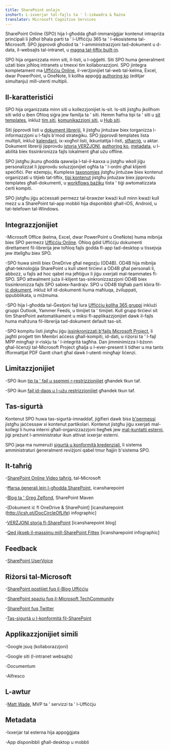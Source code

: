 ```yaml
---
title: SharePoint onlajn
inshort: L-ixxerjar tal-fajls ta ' l-iskwadra & ħażna
translator: Microsoft Cognitive Services
---
```



SharePoint Online (SPO) hija l-għodda għall-immaniġġjar kontenut intrapriża prinċipali li jidħol bħala parti ta ' l-Uffiċċju 365 ta ' l-ekosistema tal-Microsoft. SPO jipprovdi għodod ta ' l-amministrazzjoni tad-dokument u d-data, il-websajts tal-intranet, u [magna tat-tiftix built-in](http://icsh.pt/HowToSPSearch).

SPO hija organizzata minn siti, il-listi, u l-oġġetti. Siti SPO huma ġeneralment użati biex joħloq intranets u tmexxi tim kollaborazzjoni. SPO jintegra kompletament ma [Uffiċċju Online](https://technet.microsoft.com/en-us/library/word-online-service-description.aspx), il-verżjonijiet tal-web tal-kelma, Excel, dwar PowerPoint, u OneNote, li kollha appoġġ [authoring ko](http://icsh.pt/CoAuthoring) (editjar simultanju) mill-utenti multipli.

Il-karatteristiċi
---------

SPO hija organizzata minn siti u kollezzjonijiet is-sit. Is-siti jistgħu jkollhom siti wild u iben Oħloq siġra jew familja ta ' siti. Hemm ħafna tipi ta ' siti u [sit templates](https://support.office.com/en-us/article/Using-templates-to-create-different-kinds-of-SharePoint-sites-449eccec-ff99-4cf3-b62e-dcfee37e8da4), inkluż [tim siti](https://support.office.com/en-us/article/what-is-a-sharepoint-team-site-75545757-36c3-46a7-beed-0aaa74f0401e), [komunikazzjoni siti](https://support.office.com/en-us/article/what-is-a-sharepoint-communication-site-94a33429-e580-45c3-a090-5512a8070732), u [Hub siti](https://docs.microsoft.com/en-us/sharepoint/dev/features/hub-site/hub-site-overview).

Siti jipprovdi listi u [dokument libreriji](http://icsh.pt/SPDocLibs), li jistgħu jintużaw biex torganizza l-informazzjoni u l-fajls b'mod strateġiku. SPO jipprovdi templates lista multipli, inkluż [kalendarji](https//icsh.pt/SPCalendars), ix-xogħol listi, ikkuntattja l-listi, [stħarriġ](http://icsh.pt/SPSurveyIntro), u aktar. Dokument libreriji jipprovdu [istorja VERŻJONI](http://icsh.pt/VersionHistory), [authoring ko](http://icsh.pt/CoAuthoring), [metadata](http://icsh.pt/MetadataGuide), u l-abilità biex tissinkronizza fajls lokalment għal użu offline.

SPO jistgħu jkunu għodda qawwija l-tal-il-kaxxa u jistgħu wkoll jiġu personalizzat li jipprovdu soluzzjonijiet ogħla ta ' l-ordni għal klijenti speċifiċi. Per eżempju, Kumpless [taxonomies](http://sharepointmaven.com/2-ways-to-design-sharepoint-taxonomy-for-an-organization/) jistgħu jintużaw biex kontenut organizzati u titjieb tat-tiftix, [tipi kontenut](https://technet.microsoft.com/en-us/library/cc262735.aspx) jistgħu jintużaw biex jipprovdu templates għall-dokumenti, u [workflows bażiku](http://sharepointmaven.com/4-things-to-do-before-creating-a-workflow-in-sharepoint-and-office-365/) tista ' tiġi awtomatizzata ċerti kompiti.

SPO jistgħu jiġu aċċessati permezz tal-brawżer kważi kull minn kważi kull mezz u a SharePoint tal-app mobbli hija disponibbli għall-iOS, Android, u tat-telefown tal-Windows.

Integrazzjonijiet
---------

-Microsoft Office (kelma, Excel, dwar PowerPoint u OneNote) huma mibnija biex SPO permezz [Uffiċċju Online](https://technet.microsoft.com/en-us/library/word-online-service-description.aspx). Oħloq ġdid Uffiċċju dokumenti direttament fil-librerija jew toħloq fajls ġodda fl-app tad-desktop u tissejvja jew ittellgħu biex SPO.

-SPO huwa simili biex OneDrive għal negozju (OD4B). OD4B hija mibnija għat-teknoloġija SharePoint u kull utent tirċievi a OD4B għal personali li, abbozz, u fajls ad hoc qabel ma jeħtiġux li jiġu xxerjati mal-teammates fl-SPO. SPO attwalment juża il-klijent tas-sinkronizzazzjoni OD4B biex tissinkronizza fajls SPO sabiex-ħardrajv. SPO u OD4B tilgħab parti kbira fil-[iċ dokument](http://icsh.pt/DocCircleOfLife), inkluż kif id-dokumenti huma maħluqa, żviluppati, ippubblikata, u miżmuma.

-SPO hija l-għodda tal-Ġestjoni fajl lura [Uffiċċju kollha 365 gruppi](http://icsh.pt/O365groups) inklużi gruppi Outlook, Yammer Feeds, u timijiet ta ' timijiet. Kull grupp tirċievi sit tim SharePoint awtomatikament u miksi fl-applikazzjonijiet dawk il-fajls huma maħżuna fil-librerija tad-dokument default tas-sit.

-SPO kompitu listi jistgħu jiġu [issinkronizzati b'fajls Microsoft Project](http://icsh.pt/MPPtoSharePoint), li jagħti proġett tim Membri aċċess għall-kompiti, id-dati, u riżorsi ta ' l-fajl MPP mingħajr ir-riskju ta ' l-integrità tagħha. Dan jimminimizza l-bżonn għal-liċenzji tal-Microsoft Project għalja u l-ever-present li tidher u ma tantx ifformattjat PDF Gantt chart għal dawk l-utenti mingħajr liċenzi.

Limitazzjonijiet
---------

-SPO ikun [tip ta ' fajl u ssemmi r-restrizzjonijiet](http://icsh.pt/SPFileTypeLimits) għandek tkun taf.

-SPO ikun [fajl id-daqs u l-użu restrizzjonijiet](http://icsh.pt/SPUseLimits) għandek tkun taf.

Tas-sigurtà
---------

Kontenut SPO huwa tas-sigurtà-imnaddaf, jiġifieri dawk biss [b'permessi](http://icsh.pt/PermissionsInSP) jistgħu jaċċessaw xi kontenut partikolari. Kontenut jistgħu jiġu xxerjati mal-kollegi li huma interni għall-organizzazzjoni tiegħek jew [mal-kuntatti esterni](http://icsh.pt/ExternalSharing), jiġi preżunt l-amministratur ikun attivat ixxerjar esterni.

SPO jaqa ma numerużi [sigurtà u konformità kredenzjali](https://blogs.technet.microsoft.com/wbaer/2017/03/13/security-and-compliance-in-sharepoint-online-and-onedrive-for-business/), li sistema amministraturi ġeneralment reviżjoni qabel tmur ħajjin b'sistema SPO.

It-taħriġ
---------

-[SharePoint Online Video taħriġ](https://support.office.com/en-us/article/SharePoint-Online-video-training-cb8ef501-84db-4427-ac77-ec2009fb8e23?ui=en-US&rs=en-US&ad=US), tal-Microsoft

-[Ħarsa ġenerali lejn l-għodda SharePoint](http://icansharepoint.com/tools), icansharepoint

-[Blog ta ' Greg Zelfond](http://sharepointmaven.com/blog-sharepoint-best-practices/), SharePoint Maven

-[Dokument iċ fl OneDrive & SharePoint] \[icansharepoint (http://icsh.pt/DocCircleOfLife)
    infographic\]

-[VERŻJONI storja fl-SharePoint](http://icsh.pt/VersionHistory)
    \[icansharepoint blog\]

-[Qed jikseb il-massimu mill-SharePoint
    Fittex](http://icsh.pt/HowToSPSearch) \[icansharepoint infographic\]

Feedback
---------

-[SharePoint UserVoice](https://sharepoint.uservoice.com/)

Riżorsi tal-Microsoft
---------

-[SharePoint postijiet fuq il-Blog Uffiċċju](https://blogs.office.com/en-us/sharepoint/)

-[SharePoint spazju fuq il-Microsoft TechCommunity](https://techcommunity.microsoft.com/t5/SharePoint/bd-p/SharePoint_General)

-[SharePoint fuq Twitter](https://twitter.com/sharepoint)

-[Tas-sigurtà u l-konformità fil-SharePoint](https://blogs.technet.microsoft.com/wbaer/2017/03/13/security-and-compliance-in-sharepoint-online-and-onedrive-for-business/)


Applikazzjonijiet simili
--------------------

-Google jsuq (kollaborazzjoni)

-Google siti (l-intranet websajts)

-Documentum

-Alfresco

L-awtur
---------

-[Matt Wade](https://www.linkedin.com/in/thatmattwade/), MVP ta ' servizzi ta ' l-Uffiċċju

Metadata
--------

-Ixxerjar tal esterna hija appoġġjata

-App disponibbli għall-desktop u mobbli


